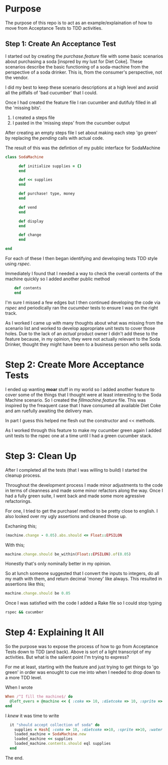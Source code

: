 # Purpose

The purpose of this repo is to act as an example/explaination of how to move from Acceptance Tests to TDD activities.

## Step 1: Create An Acceptance Test

I started out by creating the _purchase.feature_ file with some basic scenarios about purchasing a soda \[inspred by my lust for Diet Coke\]. These scenarios describe the basic functioning of a soda-machine from the perspective of a soda drinker. This is, from the consumer's perspective, not the vendor.

I did my best to keep these scenario descriptions at a high level and avoid all the pitfalls of 'bad cucumber' that I could. 

Once I had created the feature file I ran cucumber and dutifuly filled in all the 'missing bits'.

1. I created a steps file
2. I pasted in the 'missing steps' from the cucumber output

After creating an empty steps file I set about making each step 'go green' by replacing the _pending_ calls with actual code.

The result of this was the defintion of my public interface for SodaMachine

```ruby
class SodaMachine

      def initialize supplies = {}
      end

      def << supplies
      end

      def purchase! type, money
      end

      def vend
      end

      def display
      end

      def change
      end

end
```

For each of these I then began identifying and developing tests TDD style using _rspec_.

Immediately I found that I needed a way to check the overall contents of the machine quickly so I added another public method

```ruby
	def contents
	end
```

I'm sure I missed a few edges but I then continued developing the code via _rspec_ and periodically ran the _cucumber_ tests to ensure I was on the right track. 

As I worked I came up with many thoughts about what was missing from the scenario list and worked to develop appropriate unit tests to cover those holes. Due to the lack of an _actual_ product owner I didn't add these to the feature because, in my opinion, they were not actually relevant to the Soda Drinker, thought they might have been to a business person who sells soda.

# Step 2: Create More Acceptance Tests

I ended up wanting __moar__ stuff in my world so I added another feature to cover some of the things that I thought were at least interesting to the Soda Machine scenario. So I created the _fillmachine.feature_ file. This was inspired by the freaquent case that I have consumed all available Diet Coke and am ruefully awaiting the delivery man. 

In part I guess this helped me flesh out the constructor and << methods.

As I worked through this feature to make my cucumber green again I added unit tests to the rspec one at a time until I had a green cucumber stack.

# Step 3: Clean Up

After I completed all the tests (that I was willing to build) I started the cleanup process. 

Throughout the development process I made minor adjustments to the code in terms of cleanness and made some minor refactors along the way. Once I had a fully green suite, I went back and made some more agressive refactorings. 

For one, I tried to get the purchase! method to be pretty close to english. I also looked over my ugly assertions and cleaned those up.

Exchaning this;
```ruby
(machine.change - 0.05).abs.should <= Float::EPSILON
```

With this;
```ruby
machine.change.should be_within(Float::EPSILON).of(0.05)
```

Honestly that's only nominally better in my opinion. 

So at lunch someone suggested that I convert the inputs to integers, do all my math with them, and return decimal 'money' like always. This resulted in assertions like this;

```ruby
machine.change.should be 0.05
```

Once I was satisfied with the code I added a Rake file so I could stop typing 

```bash
rspec && cucumber
```
# Step 4: Explaining It All

So the purpose was to expose the process of how to go from Acceptance Tests down to TDD (and back). Above is sort of a light transcript of my activities. But what is the salient point I'm trying to express?

For me at least, starting with the feature and just trying to get things to 'go green' in order was enought to cue me into when I needed to drop down to a more TDD level. 

When I wrote
```ruby
When /^I fill the machine$/ do
  @left_overs = @machine << { :coke => 10, :dietcoke => 10, :sprite => 10, :water => 10 }
end
```

I _knew_ it was time to write
```ruby
  it "should accept collection of soda" do
    supplies = Hash[ :coke => 10, :dietcoke =>10, :sprite =>10, :water => 10 ]
    loaded_machine = SodaMachine.new
    loaded_machine << supplies
    loaded_machine.contents.should eql supplies
  end
```


The end.

